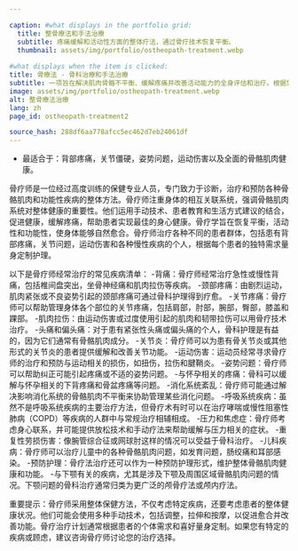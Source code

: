 ```yaml
---

caption: #what displays in the portfolio grid:
  title: 整骨療法和手法治療
  subtitle: 疼痛缓解和活动性方面的整体疗法，通过骨疗技术恢复平衡。
  thumbnail: assets/img/portfolio/ostheopath-treatment.webp
  
#what displays when the item is clicked:
title: 骨療法 - 骨科治療和手法治療
subtitle: 一项旨在解决肌肉骨骼不平衡、缓解疼痛并改善活动能力的全身评估和治疗。根据您的个人需求，技术可能包括关节动员、筋膜松解和软组织疗法。
image: assets/img/portfolio/ostheopath-treatment.webp
alt: 整骨療法治療
lang: zh
page_id: ostheopath-treatment2

source_hash: 288df6aa778afcc5ec462d7eb24061df
---
```

- 最适合于：背部疼痛，关节僵硬，姿势问题，运动伤害以及全面的骨骼肌肉健康。

骨疗师是一位经过高度训练的保健专业人员，专门致力于诊断，治疗和预防各种骨骼肌肉和功能性疾病的整体方法。骨疗师注重身体的相互关联系统，强调骨骼肌肉系统对整体健康的重要性。他们运用手动技术、患者教育和生活方式建议的结合，促进健康，缓解疼痛，帮助患者实现最佳的身心健康。骨疗学旨在恢复平衡，活动性和功能性，使身体能够自然愈合。骨疗师治疗各种不同的患者群体，包括患有背部疼痛，关节问题，运动伤害和各种慢性疾病的个人，根据每个患者的独特需求量身定制护理。

以下是骨疗师经常治疗的常见疾病清单：
-背痛：骨疗师经常治疗急性或慢性背痛，包括椎间盘突出，坐骨神经痛和肌肉拉伤等疾病。
-颈部疼痛：由剧烈运动，肌肉紧张或不良姿势引起的颈部疼痛可通过骨科护理得到疗愈。
-关节疼痛：骨疗师可以帮助管理身体各个部位的关节疼痛，包括肩部，肘部，腕部，臀部，膝盖和踝部。
-肌肉拉伤：由运动伤害或过度使用引起的肌肉和韧带拉伤可以用骨疗技术治疗。
-头痛和偏头痛：对于患有紧张性头痛或偏头痛的个人，骨科护理是有益的，因为它们通常有骨骼肌肉成分。
-关节炎：骨疗师可以为患有骨关节炎或其他形式的关节炎的患者提供缓解和改善关节功能。
-运动伤害：运动员经常寻求骨疗师的治疗和预防与运动相关的损伤，如扭伤，拉伤和腱鞘炎。
-姿势问题：骨疗师可以帮助纠正可能引起疼痛或不适的姿势问题。
-与怀孕相关的疼痛：骨科可以缓解与怀孕相关的下背疼痛和骨盆疼痛等问题。
-消化系统紊乱：骨疗师可能通过解决影响消化系统的骨骼肌肉不平衡来协助管理某些消化问题。
-呼吸系统疾病：虽然不是呼吸系统疾病的主要治疗方法，但骨疗术有时可以在治疗哮喘或慢性阻塞性肺病（COPD）等疾病的人群中与常规治疗相辅相成。
-压力和焦虑症：骨疗师考虑身心联系，并可能提供放松技术和手动疗法来帮助缓解与压力相关的症状。
-重复性劳损伤害：像腕管综合征或网球肘这样的情况可以受益于骨科治疗。
-儿科疾病：骨疗师可以治疗儿童中的各种骨骼肌肉问题，如发育问题，肠绞痛和耳部感染。
-预防护理：骨疗法治疗还可以作为一种预防护理形式，维护整体骨骼肌肉健康和功能。
-与下颚有关的疾病，尤其是涉及下颚及周围区域骨骼肌肉问题的情况。下颚问题的骨科治疗通常归类为更广泛的颅骨疗法或颅内疗法。

重要提示：骨疗师采用整体保健方法，不仅考虑特定疾病，还要考虑患者的整体健康状况。他们可能会使用多种手动技术，包括调整，拉伸和按摩，以促进愈合并改善功能。骨疗治疗计划通常根据患者的个体需求和喜好量身定制。如果您有特定的疾病或顾虑，建议咨询骨疗师讨论您的治疗选择。